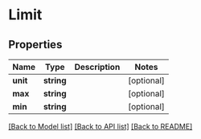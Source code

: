 # Limit

## Properties
Name | Type | Description | Notes
------------ | ------------- | ------------- | -------------
**unit** | **string** |  | [optional] 
**max** | **string** |  | [optional] 
**min** | **string** |  | [optional] 

[[Back to Model list]](../README.md#documentation-for-models) [[Back to API list]](../README.md#documentation-for-api-endpoints) [[Back to README]](../README.md)

